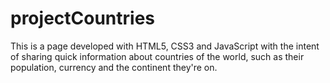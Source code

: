 # projectCountries
This is a page developed with HTML5, CSS3 and JavaScript with the intent of sharing quick information about countries of the world, such as their population, currency and the continent they're on.
